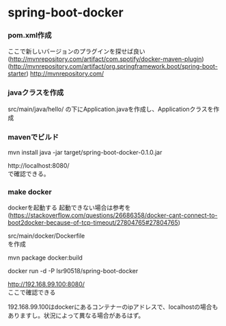 # spring-boot-docker  

### pom.xml作成

ここで新しいバージョンのプラグインを探せば良い
(http://mvnrepository.com/artifact/com.spotify/docker-maven-plugin)
(http://mvnrepository.com/artifact/org.springframework.boot/spring-boot-starter)
http://mvnrepository.com/

### javaクラスを作成

src/main/java/hello/
の下にApplication.javaを作成し、Applicationクラスを作成

### mavenでビルド

mvn install
java -jar target/spring-boot-docker-0.1.0.jar

http://localhost:8080/  
で確認できる。

### make docker

dockerを起動する
起動できない場合は参考を(https://stackoverflow.com/questions/26686358/docker-cant-connect-to-boot2docker-because-of-tcp-timeout/27804765#27804765)

src/main/docker/Dockerfile  
を作成

mvn package docker:build

docker run -d -P lsr90518/spring-boot-docker

http://192.168.99.100:8080/  
ここで確認できる



192.168.99.100はdockerにあるコンテナーのipアドレスで、localhostの場合もありますし。状況によって異なる場合があるはず。
